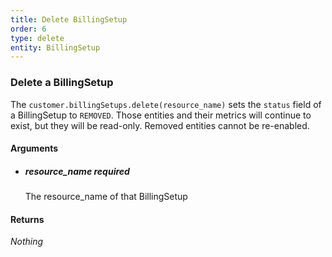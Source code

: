 ```yaml
---
title: Delete BillingSetup 
order: 6
type: delete
entity: BillingSetup 
---
```


### Delete a BillingSetup 

The `customer.billingSetups.delete(resource_name)` sets the `status` field of a BillingSetup to `REMOVED`. Those entities and their metrics will continue to exist, but they will be read-only. Removed entities cannot be re-enabled.


#### Arguments

- ##### resource_name *required*
    The resource_name of that BillingSetup


#### Returns

_Nothing_
